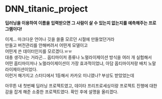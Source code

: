 # DNN_titanic_project  
**딥러닝을 이용하여 이름을 입력받으면 그 사람이 살 수 있는지 없는지를 예측해주는 프로그램이다!**

이게... 마크다운 언어나 깃을 쓸줄 모르던 시절에 만들었던거라  
만들고 버전관리를 안해버려서 어떤게 모델이고  
어떤게 쓴 데이터인지를 모르겠다.ㅠㅠ  
대충 생각나는 거라곤... 옵티마이저 종류나 노멀라이제이션 방식을 여러 개 실험해서  
어떤 옵티마이저나 노멀라이제이션이 가장 효과적이었냐, 아담 옵티마이저랑 배치 노말라이제이션이었다.  
이런거 해가지고 스터디에서 1등해서 카카오 미니였나? 부상도 받았었는데  

아무튼 내 첫번째 딥러닝 프로젝트였고, 데이타 프리프로세싱이랑 프로젝트 진행에 대한 감을 잡게 해준 소중한 프로젝트였다.
확인 후에 설명을 올리겠다.
